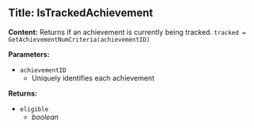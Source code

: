 ## Title: IsTrackedAchievement

**Content:**
Returns if an achievement is currently being tracked.
`tracked = GetAchievementNumCriteria(achievementID)`

**Parameters:**
- `achievementID`
  - Uniquely identifies each achievement

**Returns:**
- `eligible`
  - *boolean*